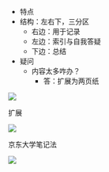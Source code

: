 - 特点
- 结构：左右下，三分区
	- 右边：用于记录
	- 左边：索引与自我答疑
	- 下边：总结
- 疑问
	- 内容太多咋办？
		- 答：扩展为两页纸

![](https://cdn.wallleap.cn/img/pic/illustrtion/202211151712096.png)

扩展

![](https://cdn.wallleap.cn/img/pic/illustrtion/202211151713945.png)

京东大学笔记法

![](https://cdn.wallleap.cn/img/pic/illustrtion/202211151714627.png)
